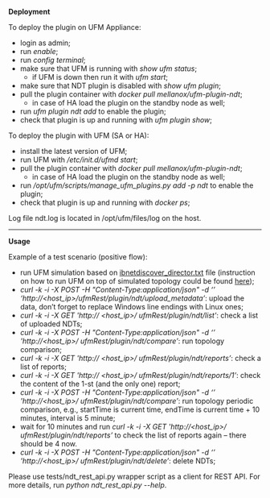 **Deployment**

To deploy the plugin on UFM Appliance:
- login as admin;
- run _enable_;
- run _config terminal_;
- make sure that UFM is running with _show ufm status_;
  - if UFM is down then run it with _ufm start_;
- make sure that NDT plugin is disabled with _show ufm plugin_;
- pull the plugin container with _docker pull mellanox/ufm-plugin-ndt_;
  - in case of HA load the plugin on the standby node as well;
- run _ufm plugin ndt add_ to enable the plugin;
- check that plugin is up and running with _ufm plugin show_;

To deploy the plugin with UFM (SA or HA):
- install the latest version of UFM;
- run UFM with _/etc/init.d/ufmd start_;
- pull the plugin container with _docker pull mellanox/ufm-plugin-ndt_;
  - in case of HA load the plugin on the standby node as well;
- run _/opt/ufm/scripts/manage_ufm_plugins.py add -p ndt_ to enable the plugin;
- check that plugin is up and running with _docker ps_;

Log file ndt.log is located in /opt/ufm/files/log on the host.

------------------------------------------------------------------------------------------------------------

**Usage**

Example of a test scenario (positive flow):
- run UFM simulation based on [ibnetdiscover_director.txt](https://github.com/Mellanox/UFM/blob/master/simulation/ibnetdiscover_files/ibnetdiscover_director.txt) file (instruction on how to run UFM on top of simulated topology could be found [here](https://github.com/Mellanox/UFM/blob/master/simulation/README.md));
- _curl -k -i -X POST -H "Content-Type:application/json" -d ‘<request>’ ‘http://<host_ip>/ufmRest<V2><V3>/plugin/ndt/upload_metadata’_: upload the data, don’t forget to replace Windows line endings with Linux ones;
- _curl -k -i -X GET 'http:// <host_ip>/ ufmRest<V2><V3>/plugin/ndt/list'_: check a list of uploaded NDTs;
- _curl -k -i -X POST -H "Content-Type:application/json" -d ‘’ 'http://<host_ip>/ ufmRest<V2><V3>/plugin/ndt/compare’_: run topology comparison;
- _curl -k -i -X GET 'http:// <host_ip>/ ufmRest<V2><V3>/plugin/ndt/reports’_: check a list of reports;
- _curl -k -i -X GET 'http:// <host_ip>/ ufmRest<V2><V3>/plugin/ndt/reports/1’_: check the content of the 1-st (and the only one) report;
- _curl -k -i -X POST -H "Content-Type:application/json" -d ‘<request>’ 'http://<host_ip>/ ufmRest<V2><V3>/plugin/ndt/compare’_: run topology periodic comparison, e.g., startTime is current time, endTime is current time + 10 minutes, interval is 5 minute;
- wait for 10 minutes and run _curl -k -i -X GET 'http://<host_ip>/ ufmRest<V2><V3>/plugin/ndt/reports’_ to check the list of reports again – there should be 4 now.
- _curl -k -i -X POST -H "Content-Type:application/json" -d ‘’ 'http://<host_ip>/ ufmRest<V2><V3>/plugin/ndt/delete’_: delete NDTs;

Please use tests/ndt_rest_api.py wrapper script as a client for REST API. For more details, run _python ndt_rest_api.py --help_.
  
  
  
  
